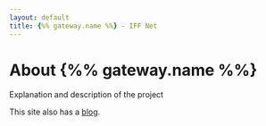 ```yaml
---
layout: default
title: {%% gateway.name %%} - IFF Net
---
```

<div class="blurb">
	<h1>About {%% gateway.name %%}</h1>
	<p>Explanation and description of the project</p>
	<p>This site also has a <a href="http://{{ site.domain }}/blog/">blog</a>.</p>
</div>
